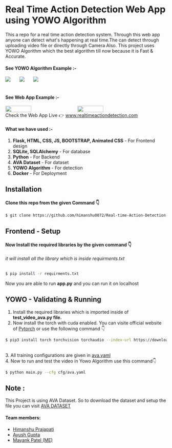 # Real Time Action Detection Web App using YOWO Algorithm 
<p>This a repo for a real time action detection system. Through this web app anyone can detect what's happening at real time.The can detect through uploading video file or directly through Camera Also. This project uses YOWO Algorithm which the best algorithm till now because it is Fast & Accurate.</p>

#### See YOWO Algorithm Example :- 
<div>
  <img src='/examples/ava1.gif'>&nbsp; &nbsp; &nbsp;&nbsp;
  <img src='/examples/ava3.gif'>&nbsp; &nbsp; &nbsp;&nbsp;
  <img src='/examples/ava4.gif'>
</div>
<br>

#### See Web App Example :- 
<div style="display:flex;">
  <img src='/examples/frontpage.jpg' width=40%>&nbsp; &nbsp; &nbsp;&nbsp;
  <img src='/examples/dashboard.jpg' width="40%">&nbsp; &nbsp; &nbsp;&nbsp;
</div>
Check the Web App Live 👉 <a href="https://www.linkedin.com/in/himanshu-prajapati-331586207/" target="_blanck">www.realtimeactiondetection.com</a>

#### What we have used :-
<ol>
  <li><b>Flask, HTML, CSS, JS, BOOTSTRAP, Animated CSS</b> - For Frontend design</li>
  <li><b>SQLite, SQLAlchemy</b> - For database</li>
  <li><b>Python</b> - For Backend</li>
  <li><b>AVA Dataset</b> -  For dataset</li>
  <li><b>YOWO Algorithm</b> - For detection</li>
  <li><b>Docker</b> - For Deployment</li>
</ol>

## Installation

#### Clone this repo from the given Command 👇
```sh
$ git clone https://github.com/himanshu0072/Real-time-Action-Detection-using-YOWO
```
## Frontend - Setup 

#### Now Install the required libraries by the given command 👇
###### it will install all the library which is inside requirments.txt
```sh
$ pip install -r requirments.txt
```

Now you are able to run <b>app.py</b> and you can run it on localhost


## YOWO - Validating & Running


1. Install the required libraries which is imported inside of <b>test_video_ava.py file.</b><br>
2. Now install the torch with cuda enabled. You can visite official website of <a href="https://pytorch.org/" target="_blank">Pytorch</a> or use the following command 👇

```sh
$ pip3 install torch torchvision torchaudio --index-url https://download.pytorch.org/whl/cu117
```
<br>
3. All training configurations are given in <a href="https://github.com/himanshu0072/Real-time-Action-Detection-using-YOWO/blob/master/cfg/ava.yaml" target="_blank">ava.yaml</a><br>
4. Now to run and test the video in Yowo Algorithm use this command👇

```sh
$ python main.py --cfg cfg/ava.yaml
```

## Note :
This Project is using AVA Dataset. So to download the dataset and setup the file you can visit <a href="https://github.com/cvdfoundation/ava-dataset" target="_blank">AVA DATASET</a>

#### Team members:
<ul>
  <li>
    <a href="https://github.com/himanshu0072" target="_blank">Himanshu Prajapati</a></li>
  <li>
    <a href="https://github.com/aayushg2002" target="_blank">Ayush Gupta</a></li>
  <li>
     <a href="https://github.com/2002mayank" target="_blank">Mayank Patel (ME)</a>
  </li>
  </ul>
